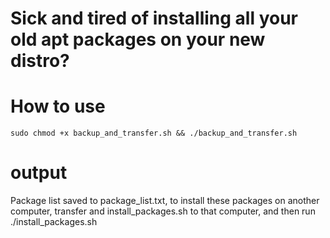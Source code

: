 # Sick and tired of installing all your old apt packages on your new distro?

# How to use
```console
sudo chmod +x backup_and_transfer.sh && ./backup_and_transfer.sh
```
# output
Package list saved to package_list.txt, to install these packages on another computer, transfer and install_packages.sh to that computer, and then run ./install_packages.sh
